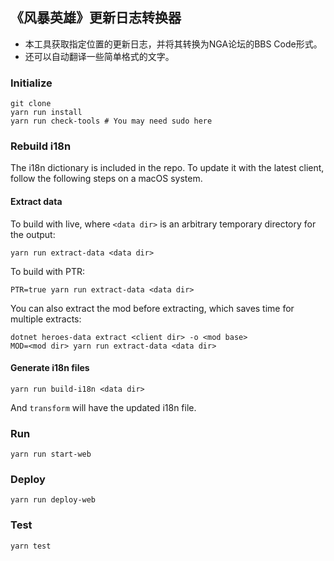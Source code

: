 ## 《风暴英雄》更新日志转换器
- 本工具获取指定位置的更新日志，并将其转换为NGA论坛的BBS Code形式。
- 还可以自动翻译一些简单格式的文字。

### Initialize
```
git clone
yarn run install
yarn run check-tools # You may need sudo here
```

### Rebuild i18n
The i18n dictionary is included in the repo. To update it with the latest client, follow the following steps on a macOS system.

#### Extract data
To build with live, where `<data dir>` is an arbitrary temporary directory for the output:
```
yarn run extract-data <data dir>
```

To build with PTR:
```
PTR=true yarn run extract-data <data dir>
```

You can also extract the mod before extracting, which saves time for multiple extracts:
```
dotnet heroes-data extract <client dir> -o <mod base>
MOD=<mod dir> yarn run extract-data <data dir>
```

#### Generate i18n files
```
yarn run build-i18n <data dir>
```

And `transform` will have the updated i18n file.

### Run
```
yarn run start-web
```

### Deploy
```
yarn run deploy-web
```

### Test
```
yarn test
```
